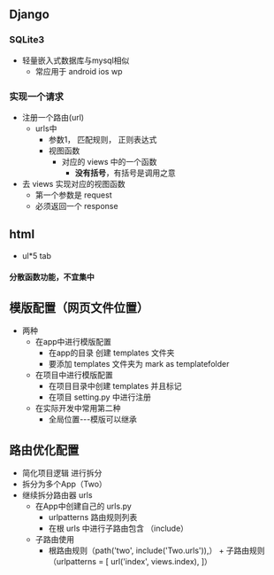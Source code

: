 ## Django
### SQLite3
+ 轻量嵌入式数据库与mysql相似
  + 常应用于 android ios wp
### 实现一个请求
+ 注册一个路由(url)
   + urls中
     + 参数1， 匹配规则， 正则表达式
     + 视图函数
       + 对应的 views 中的一个函数
         + **没有括号**，有括号是调用之意
+ 去 views 实现对应的视图函数
  + 第一个参数是 request
  + 必须返回一个 response
   
## html
+ ul*5 tab

#### 分散函数功能，不宜集中

## 模版配置（网页文件位置）
+ 两种
  + 在app中进行模版配置
    + 在app的目录 创建 templates 文件夹
    + 要添加 templates 文件夹为 mark as templatefolder
  + 在项目中进行模版配置
    + 在项目目录中创建 templates 并且标记
    + 在项目 setting.py 中进行注册
  + 在实际开发中常用第二种
    + 全局位置---模版可以继承

## 路由优化配置
  + 简化项目逻辑 进行拆分
  + 拆分为多个App（Two）
  + 继续拆分路由器 urls
    + 在App中创建自己的  urls.py
      + urlpatterns 路由规则列表
      + 在根 urls 中进行子路由包含 （include）
    + 子路由使用
      + 根路由规则（path('two', include('Two.urls')),） + 子路由规则（urlpatterns = [
    url('index', views.index),
]）
      